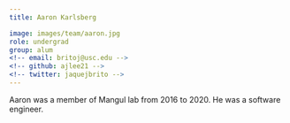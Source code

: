 ```yaml
---
title: Aaron Karlsberg

image: images/team/aaron.jpg
role: undergrad
group: alum
<!-- email: britoj@usc.edu -->
<!-- github: ajlee21 -->
<!-- twitter: jaquejbrito -->
---
```


Aaron was a member of Mangul lab from 2016 to 2020. He was a software engineer.
